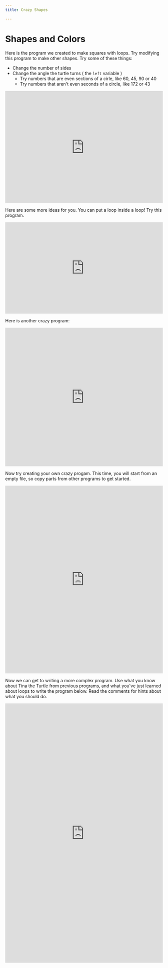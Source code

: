 ```yaml
---
title: Crazy Shapes

---
```



# Shapes and Colors

Here is the program we created to make squares with loops. Try modifying this 
program to make other shapes. Try some of these things:

* Change the number of sides
* Change the angle the turtle turns ( the `left` variable )
  * Try numbers that are even sections of a cirle, like 60, 45, 90 or 40
  * Try numbers that aren't even seconds of a circle, like 172 or 43


<iframe width="100%" height="358.8" src="https://trinket.io/tools/1.0/jekyll/embed/python#code=import%20turtle%20%0Atina%20%3D%20turtle.Turtle%28%29%0Atina.shape%28%22turtle%22%29%0Atina.speed%280%29%0A%0Aforward%20%3D%2050%0Aleft%20%3D%2090%0Asides%20%3D%204%0A%0Adef%20side%28turtle%2C%20forward%2C%20left%29%3A%0A%20%20turtle.forward%28forward%29%0A%20%20turtle.left%28left%29%0A%0Afor%20i%20in%20range%28sides%29%3A%0A%20%20side%28tina%2C%20forward%2C%20left%29" frameborder="0" marginwidth="0" marginheight="0" allowfullscreen></iframe>

Here are some more ideas for you. You can put a loop inside a loop! Try this
program. 

<iframe width="100%" height="291.6" src="https://trinket.io/tools/1.0/jekyll/embed/python#code=import%20turtle%0Atina%20%3D%20turtle.Turtle%28%29%0Atina.shape%28%22turtle%22%29%0Atina.speed%280%29%0A%0Aleft%20%3D%2020%0A%0Afor%20i%20in%20range%286%29%3A%0A%20%20for%20forward%20in%20range%28-50%2C50%2C10%29%3A%0A%20%20%20%20tina.forward%28forward%29%0A%20%20%20%20tina.left%28left%29" frameborder="0" marginwidth="0" marginheight="0" allowfullscreen></iframe>

Here is another crazy program: 


<iframe width="100%" height="442.8" src="https://trinket.io/tools/1.0/jekyll/embed/python#code=import%20turtle%0Atina%20%3D%20turtle.Turtle%28%29%0Atina.shape%28%22turtle%22%29%0Atina.speed%280%29%0A%0Aforward%20%3D%2050%0A%0A%0Adef%20side%28turtle%2C%20forward%2C%20left%29%3A%0A%20%20turtle.forward%28forward%29%0A%20%20turtle.left%28left%29%0A%0A%0Adef%20make_shape%28turtle%2C%20forward%2C%20left%2C%20sides%29%3A%0A%20%20for%20i%20in%20range%28sides%29%3A%0A%20%20%20%20side%28turtle%2C%20forward%2C%20left%29%0A%0Afor%20sides%20in%20range%284%2C%209%29%3A%0A%20%20left%20%3D%20360%20/%20sides%0A%20%20make_shape%28tina%2C%20forward%2C%20left%2C%20sides%29" frameborder="0" marginwidth="0" marginheight="0" allowfullscreen></iframe>

Now try creating your own crazy progam. This time, you will start from an empty
file, so copy parts from other programs to get started. 

<iframe width="100%" height="600" src="https://trinket.io/tools/1.0/jekyll/embed/python#code=" frameborder="0" marginwidth="0" marginheight="0" allowfullscreen></iframe>


Now we can get to writing a more complex program. Use what you know about Tina the Turtle from previous programs, and what you've just learned about loops to write the program below. Read the comments for hints about what you should do. 

<iframe width="100%" height="829.2" src="https://trinket.io/tools/1.0/jekyll/embed/python#code=import%20turtle%0A%0A%0Awindow%20%3D%20turtle.Screen%28%29%0Awindow.bgcolor%28%27white%27%29%0A%0A%23%20This%20code%20makes%20a%20new%20Turtle.%20Pick%20a%20new%20%0A%23%20name%20for%20the%20turtle%0Amy_turtle%20%3D%20turtle.Turtle%28%29%0A%0A%23%20Make%20your%20turtle%27s%20shape%20%27turtle%27%2C%20.shape%28%27turtle%27%29%0A%0A%23%20Set%20your%20turtle%27s%20speed%20using%20.speed%282%29%0A%0A%23%20Set%20your%20turtle%27s%20color%20using%20.color%28%27green%27%29%20%0A%23%20and%20.pencolor%28%27blue%27%29%0A%0A%23%20Move%20your%20turtle%20forward%20using%20.forward%28100%29%0A%23%20TEST%20%20%20%20Did%20your%20turtle%20move%20forward%3F%0A%0A%23%20Move%20your%20turtle%20left%20or%20right%20using%20.left%2890%29%20%0A%23%20or%20.right%2890%29%0A%0A%23%20Now%20put%20the%20forward%20and%20left/right%20code%20into%20a%20for%20%0A%23%20loop%20to%20repeat%204%20times.%0A%23%20TEST%20%20%20%20Did%20your%20turtle%20draw%20a%20square%3F%0A%0A%23%20Move%20your%20turtle%20to%20a%20new%20place%20on%20the%20%0A%23%20screen%20using%20.goto%28x%2C%20y%29%20x%3D0%20and%20y%3D0%20is%20the%20%0A%23%20center%20of%20the%20screen%0A%0A%23%20Have%20your%20turtle%20draw%20a%20circle%20using%20%0A%23%20.circle%28radius%2C%20steps%3D30%29%0A%23%20TEST%20%20%20%20Did%20your%20turtle%20draw%20a%20circle%3F%0A%0A%23%20Add%20color%20to%20your%20shape%20by%20adding%20.begin_fill%28%29%20%0A%23%20before%20drawing%20the%20circle%0A%23%20and%20.end_fill%28%29%20below%0A%0A%23%20Draw%203%20more%20shapes%20with%20different%20fill%20colors%21%0A%0A%23%20%3D%3D%3D%3D%3D%3D%3D%3D%3D%3D%3D%3D%3D%3D%3D%3D%3D%3D%3D%3D%3D%20DO%20NOT%20EDIT%20THE%20CODE%20BELOW%20%3D%3D%3D%3D%3D%3D%3D%3D%3D%3D%3D%3D%3D%3D%3D%3D%3D%3D%3D%3D%3D%3D%3D%3D%3D%3D%3D%3D%0Aturtle.done%28%29" frameborder="0" marginwidth="0" marginheight="0" allowfullscreen></iframe>



